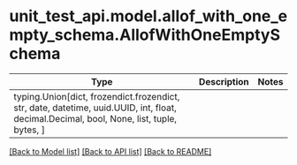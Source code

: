 # unit_test_api.model.allof_with_one_empty_schema.AllofWithOneEmptySchema

Type | Description | Notes
------------- | ------------- | -------------
typing.Union[dict, frozendict.frozendict, str, date, datetime, uuid.UUID, int, float, decimal.Decimal, bool, None, list, tuple, bytes, ] | |

[[Back to Model list]](../../README.md#documentation-for-models) [[Back to API list]](../../README.md#documentation-for-api-endpoints) [[Back to README]](../../README.md)

